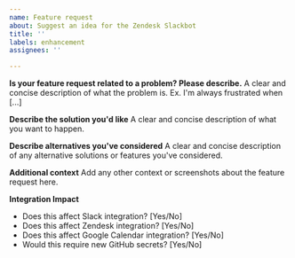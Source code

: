 ```yaml
---
name: Feature request
about: Suggest an idea for the Zendesk Slackbot
title: ''
labels: enhancement
assignees: ''

---
```


**Is your feature request related to a problem? Please describe.**
A clear and concise description of what the problem is. Ex. I'm always frustrated when [...]

**Describe the solution you'd like**
A clear and concise description of what you want to happen.

**Describe alternatives you've considered**
A clear and concise description of any alternative solutions or features you've considered.

**Additional context**
Add any other context or screenshots about the feature request here.

**Integration Impact**
- Does this affect Slack integration? [Yes/No]
- Does this affect Zendesk integration? [Yes/No]
- Does this affect Google Calendar integration? [Yes/No]
- Would this require new GitHub secrets? [Yes/No]